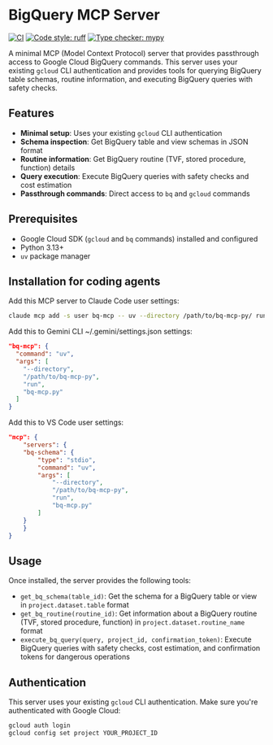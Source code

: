# BigQuery MCP Server

[![CI](https://github.com/debitCredit/bq-mcp-py/workflows/CI/badge.svg)](https://github.com/debitCredit/bq-mcp-py/actions/workflows/ci.yml)
[![Code style: ruff](https://img.shields.io/badge/code%20style-ruff-000000.svg)](https://github.com/astral-sh/ruff)
[![Type checker: mypy](https://img.shields.io/badge/type%20checker-mypy-blue)](https://mypy-lang.org/)

A minimal MCP (Model Context Protocol) server that provides passthrough access to Google Cloud BigQuery commands. This server uses your existing `gcloud` CLI authentication and provides tools for querying BigQuery table schemas, routine information, and executing BigQuery queries with safety checks.

## Features

- **Minimal setup**: Uses your existing `gcloud` CLI authentication
- **Schema inspection**: Get BigQuery table and view schemas in JSON format
- **Routine information**: Get BigQuery routine (TVF, stored procedure, function) details
- **Query execution**: Execute BigQuery queries with safety checks and cost estimation
- **Passthrough commands**: Direct access to `bq` and `gcloud` commands

## Prerequisites

- Google Cloud SDK (`gcloud` and `bq` commands) installed and configured
- Python 3.13+
- `uv` package manager

## Installation for coding agents

Add this MCP server to Claude Code user settings:

```bash
claude mcp add -s user bq-mcp -- uv --directory /path/to/bq-mcp-py/ run bq-mcp.py
```

Add this to Gemini CLI ~/.gemini/settings.json settings:

```json
"bq-mcp": {
  "command": "uv",
  "args": [
    "--directory",
    "/path/to/bq-mcp-py",
    "run",
    "bq-mcp.py"
  ]
}
```

Add this to VS Code user settings:

```json
"mcp": {
    "servers": {
    "bq-schema": {
        "type": "stdio",
        "command": "uv",
        "args": [
            "--directory",
            "/path/to/bq-mcp-py",
            "run",
            "bq-mcp.py"
        ]
    }
    }
}
```

## Usage

Once installed, the server provides the following tools:

- `get_bq_schema(table_id)`: Get the schema for a BigQuery table or view in `project.dataset.table` format
- `get_bq_routine(routine_id)`: Get information about a BigQuery routine (TVF, stored procedure, function) in `project.dataset.routine_name` format
- `execute_bq_query(query, project_id, confirmation_token)`: Execute BigQuery queries with safety checks, cost estimation, and confirmation tokens for dangerous operations

## Authentication

This server uses your existing `gcloud` CLI authentication. Make sure you're authenticated with Google Cloud:

```bash
gcloud auth login
gcloud config set project YOUR_PROJECT_ID
```

